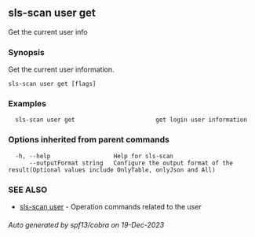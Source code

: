 ## sls-scan user get

Get the current user info

### Synopsis

Get the current user information.

```
sls-scan user get [flags]
```

### Examples

```
  sls-scan user get                       get login user information
```

### Options inherited from parent commands

```
  -h, --help                  Help for sls-scan
      --outputFormat string   Configure the output format of the result(Optional values include OnlyTable, onlyJson and All)
```

### SEE ALSO

* [sls-scan user](sls-scan_user.md)	 - Operation commands related to the user

###### Auto generated by spf13/cobra on 19-Dec-2023
